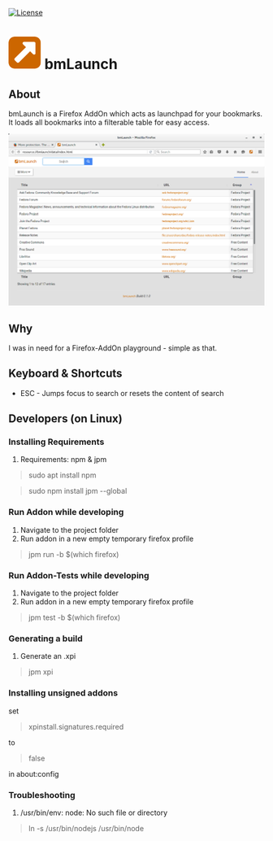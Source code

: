 [![License](https://img.shields.io/badge/license-GPL3-brightgreen.svg)](LICENSE)

![Logo](https://raw.githubusercontent.com/yafp/bmLaunch/master/data/img/fa-external-link-square_64_0_cc6600_none.png) bmLaunch
=========

## About
bmLaunch is a Firefox AddOn which acts as launchpad for your bookmarks.
It loads all bookmarks into a filterable table for easy access.

![UI](https://raw.githubusercontent.com/yafp/bmLaunch/master/doc/currentVersion.png)


## Why
I was in need for a Firefox-AddOn playground - simple as that.

## Keyboard & Shortcuts
* ESC - Jumps focus to search or resets the content of search



## Developers (on Linux)
### Installing Requirements
1. Requirements: npm & jpm

> sudo apt install npm

> sudo npm install jpm --global


### Run Addon while developing
1. Navigate to the project folder
2. Run addon in a new empty temporary firefox profile

> jpm run -b $(which firefox)


### Run Addon-Tests while developing
1. Navigate to the project folder
2. Run addon in a new empty temporary firefox profile

> jpm test -b $(which firefox)


### Generating a build
1. Generate an .xpi

> jpm xpi

### Installing unsigned addons
set
> xpinstall.signatures.required

to
> false

in about:config


### Troubleshooting
1. /usr/bin/env: node: No such file or directory

> ln -s /usr/bin/nodejs /usr/bin/node
